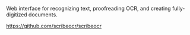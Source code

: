 Web interface for recognizing text, proofreading OCR, and creating fully-digitized documents.


https://github.com/scribeocr/scribeocr